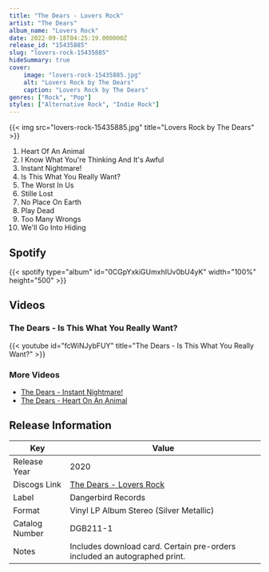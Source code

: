 ```yaml
---
title: "The Dears - Lovers Rock"
artist: "The Dears"
album_name: "Lovers Rock"
date: 2022-09-18T04:25:19.000000Z
release_id: "15435885"
slug: "lovers-rock-15435885"
hideSummary: true
cover:
    image: "lovers-rock-15435885.jpg"
    alt: "Lovers Rock by The Dears"
    caption: "Lovers Rock by The Dears"
genres: ["Rock", "Pop"]
styles: ["Alternative Rock", "Indie Rock"]
---
```


{{< img src="lovers-rock-15435885.jpg" title="Lovers Rock by The Dears" >}}

<!-- section break -->

1. Heart Of An Animal
2. I Know What You're Thinking And It's Awful
3. Instant Nightmare!
4. Is This What You Really Want?
5. The Worst In Us
6. Stille Lost
7. No Place On Earth
8. Play Dead
9. Too Many Wrongs
10. We'll Go Into Hiding

<!-- section break -->


## Spotify
{{< spotify type="album" id="0CGpYxkiGUmxhIUv0bU4yK" width="100%" height="500" >}}



## Videos
### The Dears - Is This What You Really Want?
{{< youtube id="fcWiNJybFUY" title="The Dears - Is This What You Really Want?" >}}<br>

### More Videos

- [The Dears - Instant Nightmare!](https://www.youtube.com/watch?v=dJnXiqAo8H4)
- [The Dears - Heart On An Animal](https://www.youtube.com/watch?v=vJsjarLVm68)


## Release Information
|  Key           | Value                                                |
| ---------------| ---------------------------------------------------- |
| Release Year   | 2020                                   |
| Discogs Link   | [The Dears - Lovers Rock](https://www.discogs.com/release/15435885-The-Dears-Lovers-Rock) |
| Label          | Dangerbird Records |
| Format         | Vinyl LP Album Stereo (Silver Metallic) |
| Catalog Number | DGB211-1 |
| Notes | Includes download card.  Certain pre-orders included an autographed print. |